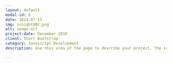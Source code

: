 ```yaml
---
layout: default
modal-id: 6
date: 2014-07-15
img: insightUBC.png
alt: image-alt
project-date: December 2018
client: Start Bootstrap
category: Javascript Development
description: Use this area of the page to describe your project. The icon above is part of a free icon set by <a href="https://sellfy.com/p/8Q9P/jV3VZ/">Flat Icons</a>. On their website, you can download their free set with 16 icons, or you can purchase the entire set with 146 icons for only $12!

---
```

